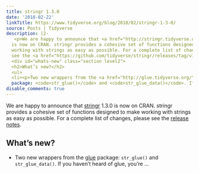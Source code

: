 ```yaml
---
title: stringr 1.3.0
date: '2018-02-22'
linkTitle: https://www.tidyverse.org/blog/2018/02/stringr-1-3-0/
source: Posts | Tidyverse
description: |2-
   <p>We are happy to announce that <a href="http://stringr.tidyverse.org/">stringr</a> 1.3.0
  is now on CRAN. stringr provides a cohesive set of functions designed to make
  working with strings as easy as possible. For a complete list of changes, please
  see the <a href="https://github.com/tidyverse/stringr/releases/tag/v1.3.0">release notes</a>.</p>
  <div id="whats-new" class="section level2">
  <h2>What’s new?</h2>
  <ul>
  <li><p>Two new wrappers from the <a href="http://glue.tidyverse.org/">glue</a>
  package: <code>str_glue()</code> and <code>str_glue_data()</code>. If you haven’t heard of glue, you’re ...
disable_comments: true
---
```

 <p>We are happy to announce that <a href="http://stringr.tidyverse.org/">stringr</a> 1.3.0
is now on CRAN. stringr provides a cohesive set of functions designed to make
working with strings as easy as possible. For a complete list of changes, please
see the <a href="https://github.com/tidyverse/stringr/releases/tag/v1.3.0">release notes</a>.</p>
<div id="whats-new" class="section level2">
<h2>What’s new?</h2>
<ul>
<li><p>Two new wrappers from the <a href="http://glue.tidyverse.org/">glue</a>
package: <code>str_glue()</code> and <code>str_glue_data()</code>. If you haven’t heard of glue, you’re ...